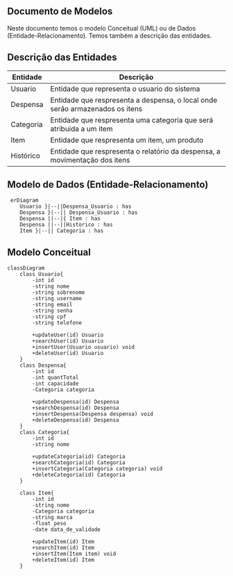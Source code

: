 ## Documento de Modelos

Neste documento temos o modelo Conceitual (UML) ou de Dados (Entidade-Relacionamento). Temos também a descrição das entidades.

## Descrição das Entidades 

| Entidade      | Descrição                                               |
|---------------|---------------------------------------------------------|
| Usuario       | Entidade  que representa o usuario do sistema           |
| Despensa      | Entidade  que respresenta a despensa, o local onde serão armazenados os itens                              |
| Categoria     | Entidade  que respresenta uma categoria que será atribuida a um item                |
| Item          | Entidade  que respresenta um item, um produto                               |
| Histórico     | Entidade  que respresenta   o relatório da despensa, a movimentação dos itens                          |

## Modelo de Dados (Entidade-Relacionamento)

```mermaid
 erDiagram
    Usuario }|--||Despensa_Usuario : has
    Despensa }|--|| Despensa_Usuario : has
    Despensa ||--|{ Item : has
    Despensa ||--||Historico : has
    Item }|--|| Categoria : has
```


## Modelo Conceitual

```mermaid
classDiagram
    class Usuario{
        -int id
        -string nome
        -string sobrenome
        -string username
        -string email
        -string senha
        -string cpf
        -string telefone
        
        +updateUser(id) Usuario
        +searchUser(id) Usuario
        +insertUser(Usuario usuario) void
        +deleteUser(id) Usuario
    }
    class Despensa{
        -int id
        -int quantTotal
        -int capacidade
        -Categoria categoria

        +updateDespensa(id) Despensa
        +searchDespensa(id) Despensa
        +insertDespensa(Despensa despensa) void
        +deleteDespensa(id) Despensa
    }
    class Categoria{
        -int id
        -string nome

        +updateCategoria(id) Categoria
        +searchCategoria(id) Categoria
        +insertCategoria(Categoria categoria) void
        +deleteCategoria(id) Categoria
    }

    class Item{
        -int id
        -string nome
        -Categoria categoria
        -string marca
        -float peso
        -date data_de_validade

        +updateItem(id) Item
        +searchItem(id) Item
        +insertItem(Item item) void
        +deleteItem(id) Item
    }


```